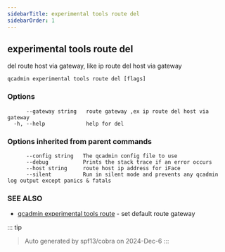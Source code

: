```yaml
---
sidebarTitle: experimental tools route del
sidebarOrder: 1
---
```


## experimental tools route del

del route host via gateway, like ip route del host via gateway

```
qcadmin experimental tools route del [flags]
```

### Options

```
      --gateway string   route gateway ,ex ip route del host via gateway
  -h, --help             help for del
```

### Options inherited from parent commands

```
      --config string   The qcadmin config file to use
      --debug           Prints the stack trace if an error occurs
      --host string     route host ip address for iFace
      --silent          Run in silent mode and prevents any qcadmin log output except panics & fatals
```

### SEE ALSO

* [qcadmin experimental tools route](experimental_tools_route.md)	 - set default route gateway

::: tip
>Auto generated by spf13/cobra on 2024-Dec-6
:::